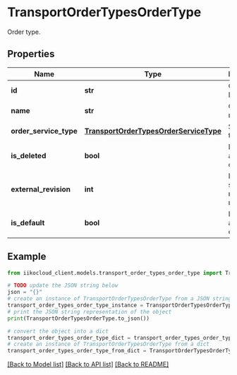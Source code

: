 # TransportOrderTypesOrderType

Order type.

## Properties

Name | Type | Description | Notes
------------ | ------------- | ------------- | -------------
**id** | **str** | Order type ID in RMS. | 
**name** | **str** | Order type name. | 
**order_service_type** | [**TransportOrderTypesOrderServiceType**](TransportOrderTypesOrderServiceType.md) | Service type. | 
**is_deleted** | **bool** | IsDeleted attribute of order type. | [optional] 
**external_revision** | **int** | External system revision number. | [optional] 
**is_default** | **bool** | IsDefault attribute of order type. | [optional] 

## Example

```python
from iikocloud_client.models.transport_order_types_order_type import TransportOrderTypesOrderType

# TODO update the JSON string below
json = "{}"
# create an instance of TransportOrderTypesOrderType from a JSON string
transport_order_types_order_type_instance = TransportOrderTypesOrderType.from_json(json)
# print the JSON string representation of the object
print(TransportOrderTypesOrderType.to_json())

# convert the object into a dict
transport_order_types_order_type_dict = transport_order_types_order_type_instance.to_dict()
# create an instance of TransportOrderTypesOrderType from a dict
transport_order_types_order_type_from_dict = TransportOrderTypesOrderType.from_dict(transport_order_types_order_type_dict)
```
[[Back to Model list]](../README.md#documentation-for-models) [[Back to API list]](../README.md#documentation-for-api-endpoints) [[Back to README]](../README.md)


